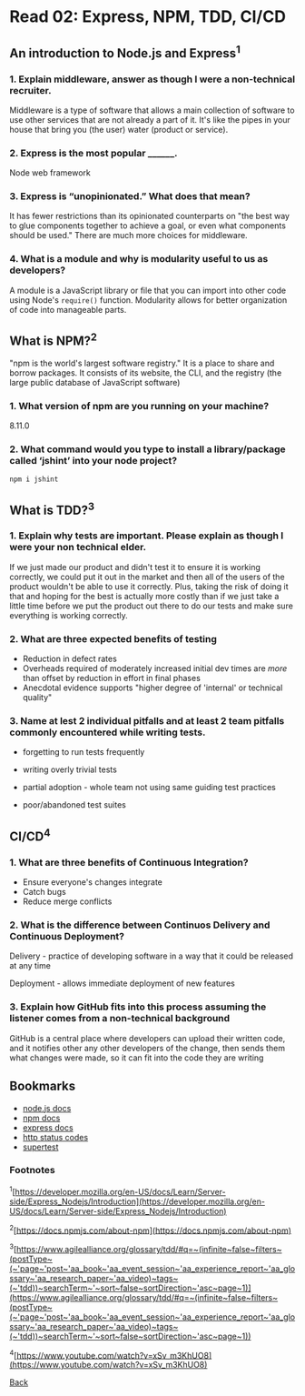 # Read 02: Express, NPM, TDD, CI/CD

## An introduction to Node.js and Express<sup>1</sup>

### 1. Explain middleware, answer as though I were a non-technical recruiter.

Middleware is a type of software that allows a main collection of software to use other services that are not already a part of it. It's like the pipes in your house that bring you (the user) water (product or service).

### 2. Express is the most popular ______.

Node web framework

### 3. Express is “unopinionated.” What does that mean?

It has fewer restrictions than its opinionated counterparts on "the best way to glue components together to achieve a goal, or even what components should be used." There are much more choices for middleware.

### 4. What is a module and why is modularity useful to us as developers?

A module is a JavaScript library or file that you can import into other code using Node's `require()` function.  Modularity allows for better organization of code into manageable parts.

## What is NPM?<sup>2</sup>

"npm is the world's largest software registry." It is a place to share and borrow packages. It consists of its website, the CLI, and the registry (the large public database of JavaScript software)

### 1. What version of npm are you running on your machine?

8.11.0

### 2. What command would you type to install a library/package called ‘jshint’ into your node project?

`npm i jshint`

## What is TDD?<sup>3</sup>

### 1. Explain why tests are important. Please explain as though I were your non technical elder.

If we just made our product and didn't test it to ensure it is working correctly, we could put it out in the market and then all of the users of the product wouldn't be able to use it correctly.  Plus, taking the risk of doing it that and hoping for the best is actually more costly than if we just take a little time before we put the product out there to do our tests and make sure everything is working correctly.

### 2. What are three expected benefits of testing

* Reduction in defect rates
* Overheads required of moderately increased initial dev times are *more* than offset by reduction in effort in final phases
* Anecdotal evidence supports "higher degree of 'internal' or technical quality"

### 3. Name at lest 2 individual pitfalls and at least 2 team pitfalls commonly encountered while writing tests.

* forgetting to run tests frequently
* writing overly trivial tests

* partial adoption - whole team not using same guiding test practices
* poor/abandoned test suites

## CI/CD<sup>4</sup>

### 1. What are three benefits of Continuous Integration?

* Ensure everyone's changes integrate
* Catch bugs
* Reduce merge conflicts

### 2. What is the difference between Continuos Delivery and Continuous Deployment?

Delivery - practice of developing software in a way that it could be released at any time

Deployment - allows immediate deployment of new features

### 3. Explain how GitHub fits into this process assuming the listener comes from a non-technical background

GitHub is a central place where developers can upload their written code, and it notifies other any other developers of the change, then sends them what changes were made, so it can fit into the code they are writing

## Bookmarks

* [node.js docs](https://nodejs.org/en/docs/)
* [npm docs](https://docs.npmjs.com/)
* [express docs](https://expressjs.com/en/4x/api.html)
* [http status codes](https://www.restapitutorial.com/httpstatuscodes.html)
* [supertest](https://github.com/visionmedia/supertest)

### Footnotes

<sup>1</sup>[https://developer.mozilla.org/en-US/docs/Learn/Server-side/Express_Nodejs/Introduction](https://developer.mozilla.org/en-US/docs/Learn/Server-side/Express_Nodejs/Introduction)

<sup>2</sup>[https://docs.npmjs.com/about-npm](https://docs.npmjs.com/about-npm)

<sup>3</sup>[https://www.agilealliance.org/glossary/tdd/#q=~(infinite~false~filters~(postType~(~'page~'post~'aa_book~'aa_event_session~'aa_experience_report~'aa_glossary~'aa_research_paper~'aa_video)~tags~(~'tdd))~searchTerm~'~sort~false~sortDirection~'asc~page~1)](https://www.agilealliance.org/glossary/tdd/#q=~(infinite~false~filters~(postType~(~'page~'post~'aa_book~'aa_event_session~'aa_experience_report~'aa_glossary~'aa_research_paper~'aa_video)~tags~(~'tdd))~searchTerm~'~sort~false~sortDirection~'asc~page~1))

<sup>4</sup>[https://www.youtube.com/watch?v=xSv_m3KhUO8](https://www.youtube.com/watch?v=xSv_m3KhUO8)

[Back](/reading-notes/401/401-TOC.html)
